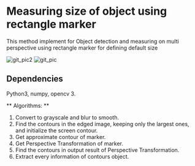 # Measuring size of object using rectangle marker
This method implement for Object detection and measuring on multi perspective using rectangle marker for defining default size

  ![git_pic2](https://user-images.githubusercontent.com/39212833/43760808-60e8da46-9a4d-11e8-9401-a72eb44a5d57.jpg)
  ![git_pic](https://user-images.githubusercontent.com/39212833/43752821-eaf16fa8-9a2c-11e8-9c6e-c0dbe5aa0096.jpg)
  
## Dependencies
Python3, numpy, opencv 3.

** Algorithms: **
  1. Convert to grayscale and blur to smooth.
  2. Find the contours in the edged image, keeping only the largest ones, and initialize the screen contour.
  3. Get approximate contour of marker.
  4. Get Perspective Transformation of marker.
  5. Find the contours in output result of Perspective Transformation.
  6. Extract every information of contours object.


